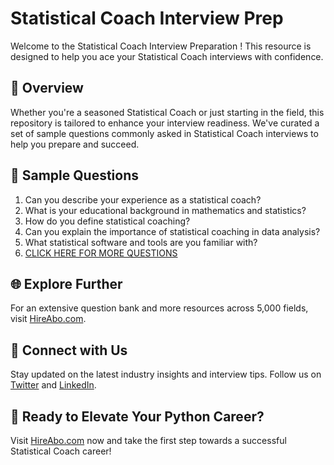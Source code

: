 # Statistical Coach Interview Prep

Welcome to the Statistical Coach Interview Preparation ! This resource is designed to help you ace your Statistical Coach interviews with confidence.

## 🚀 Overview

Whether you're a seasoned Statistical Coach or just starting in the field, this repository is tailored to enhance your interview readiness. We've curated a set of sample questions commonly asked in Statistical Coach interviews to help you prepare and succeed.

## 📝 Sample Questions

1. Can you describe your experience as a statistical coach?
2. What is your educational background in mathematics and statistics?
3. How do you define statistical coaching?
4. Can you explain the importance of statistical coaching in data analysis?
5. What statistical software and tools are you familiar with?
6. [CLICK HERE FOR MORE QUESTIONS](https://hireabo.com/job/19_1_36/Statistical%20Coach)

## 🌐 Explore Further

For an extensive question bank and more resources across 5,000 fields, visit [HireAbo.com](https://www.hireabo.com).

## 📱 Connect with Us

Stay updated on the latest industry insights and interview tips. Follow us on [Twitter](https://twitter.com/hireabo) and [LinkedIn](https://www.linkedin.com/in/hire-abo-3609972a8/).

## 🚀 Ready to Elevate Your Python Career?

Visit [HireAbo.com](https://www.hireabo.com) now and take the first step towards a successful Statistical Coach career!